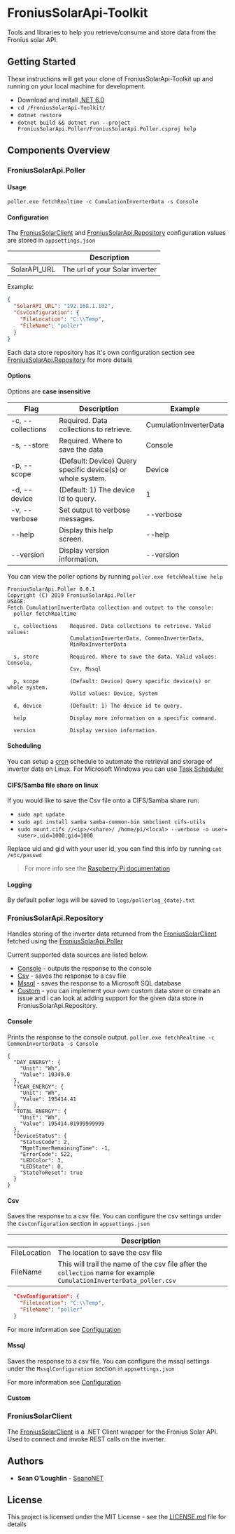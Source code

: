# FroniusSolarApi-Toolkit
Tools and libraries to help you retrieve/consume and store data from the Fronius solar API.

## Getting Started

These instructions will get your clone of FroniusSolarApi-Toolkit up and running on your local machine for development.

- Download and install [.NET 6.0](https://dotnet.microsoft.com/download) 
- `cd /FroniusSolarApi-Toolkit/`
- `dotnet restore`
- `dotnet build && dotnet run --project FroniusSolarApi.Poller/FroniusSolarApi.Poller.csproj help`



## Components Overview

### FroniusSolarApi.Poller

#### Usage

`poller.exe fetchRealtime -c CumulationInverterData -s Console`

#### Configuration

The [FroniusSolarClient](https://github.com/SeanoNET/FroniusSolarClient) and [FroniusSolarApi.Repository](#FroniusSolarApi.Repository) configuration values are stored in `appsettings.json`

| | Description|
|---|---|
| SolarAPI_URL | The url of your Solar inverter |

Example:
```JSON
{
  "SolarAPI_URL": "192.168.1.102",
  "CsvConfiguration": {
    "FileLocation": "C:\\Temp",
    "FileName": "poller"
  }
}

```
Each data store repository has it's own configuration section see [FroniusSolarApi.Repository](#FroniusSolarApi.Repository) for more details

#### Options

Options are **case insensitive**

|Flag | Description| Example |
|---|---|---|
|-c, --collections | Required. Data collections to retrieve. | CumulationInverterData |
|-s, --store | Required. Where to save the data | Console |
|-p, --scope |  (Default: Device) Query specific device(s) or whole system. | Device |
|-d, --device |  (Default: 1) The device id to query. | 1 |
|-v, --verbose | Set output to verbose messages. | --verbose |
|--help | Display this help screen. | --help |
|--version |  Display version information. | --version |

You can view the poller options by running `poller.exe fetchRealtime help`

```
FroniusSolarApi.Poller 0.0.1
Copyright (C) 2019 FroniusSolarApi.Poller
USAGE:
Fetch CumulationInverterData collection and output to the console:
  poller fetchRealtime

  c, collections    Required. Data collections to retrieve. Valid values:
                    CumulationInverterData, CommonInverterData,
                    MinMaxInverterData

  s, store          Required. Where to save the data. Valid values: Console,
                    Csv, Mssql

  p, scope          (Default: Device) Query specific device(s) or whole system.
                    Valid values: Device, System

  d, device         (Default: 1) The device id to query.

  help              Display more information on a specific command.

  version           Display version information.
```
#### Scheduling

You can setup a [cron](https://en.wikipedia.org/wiki/Cron) schedule to automate the retrieval and storage of inverter data on Linux. For Microsoft Windows you can use [Task Scheduler](https://docs.microsoft.com/en-us/windows/win32/taskschd/task-scheduler-start-page)

#### CIFS/Samba file share on linux

If you would like to save the Csv file onto a CIFS/Samba share run:

- `sudo apt update`
- `sudo apt install samba samba-common-bin smbclient cifs-utils`
- `sudo mount.cifs //<ip>/<share>/ /home/pi/<local> --verbose -o user=<user>,uid=1000,gid=1000`

Replace uid and gid with your user id, you can find this info by running `cat /etc/passwd`

> For more info see the [Raspberry Pi documentation](https://www.raspberrypi.org/documentation/remote-access/samba.md)

#### Logging

By default poller logs will be saved to `logs/pollerlog_{date}.txt`

### FroniusSolarApi.Repository

Handles storing of the inverter data returned from the [FroniusSolarClient](https://github.com/SeanoNET/FroniusSolarClient) fetched using the [FroniusSolarApi.Poller](#FroniusSolarApi.Poller)

Current supported data sources are listed below.

- [Console](#console) - outputs the response to the console
- [Csv](#csv) - saves the response to a csv file
- [Mssql](#mssql) - saves the response to a Microsoft SQL database
- [Custom](#custom) - you can implement your own custom data store or create an issue and i can look at adding support for the given data store in FroniusSolarApi.Repository.

#### Console

Prints the response to the console output.
`poller.exe fetchRealtime -c CommonInverterData -s Console`
```
{
  "DAY_ENERGY": {
    "Unit": "Wh",
    "Value": 10349.0
  },
  "YEAR_ENERGY": {
    "Unit": "Wh",
    "Value": 195414.41
  },
  "TOTAL_ENERGY": {
    "Unit": "Wh",
    "Value": 195414.01999999999
  },
  "DeviceStatus": {
    "StatusCode": 2,
    "MgmtTimerRemainingTime": -1,
    "ErrorCode": 522,
    "LEDColor": 3,
    "LEDState": 0,
    "StateToReset": true
  }
}
```

#### Csv

Saves the response to a csv file. You can configure the csv settings under the `CsvConfiguration` section in `appsettings.json`

| | Description|
|---|---|
| FileLocation | The location to save the csv file |
| FileName | This will trail the name of the csv file after the `collection` name for example `CumulationInverterData_poller.csv` |

```JSON
  "CsvConfiguration": {
    "FileLocation": "C:\\Temp",
    "FileName": "poller"
  }
```
For more information see [Configuration](#configuration)

#### Mssql

Saves the response to a csv file. You can configure the mssql settings under the `MssqlConfiguration` section in `appsettings.json`

For more information see [Configuration](#configuration)

#### Custom

### FroniusSolarClient

The [FroniusSolarClient](https://github.com/SeanoNET/FroniusSolarClient) is a .NET Client wrapper for the Fronius Solar API. Used to connect and invoke REST calls on the inverter.


## Authors

* **Sean O'Loughlin** - [SeanoNET](https://github.com/SeanoNET)

## License

This project is licensed under the MIT License - see the [LICENSE.md](LICENSE) file for details